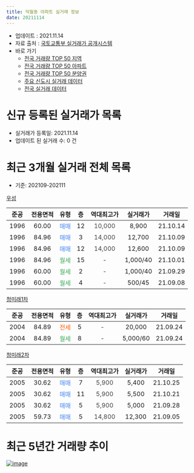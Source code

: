 ```yaml
---
title: 덕월동 아파트 실거래 정보
date: 20211114
---
```


* 업데이트 : 2021.11.14
* 자료 출처 : [국토교통부 실거래가 공개시스템](http://rt.molit.go.kr)
* 바로 가기
    * [전국 거래량 TOP 50 지역](https://apt-info.github.io/apt-trade-info/tr)
    * [전국 거래량 TOP 50 아파트](https://apt-info.github.io/apt-trade-info/ta)
    * [전국 거래량 TOP 50 분양권](https://apt-info.github.io/apt-trade-info/tb)
    * [주요 신도시 실거래 데이터](https://apt-info.github.io/apt-trade-info/newtown)
    * [전국 실거래 데이터](https://apt-info.github.io/apt-trade-info/all)



<script async src="https://pagead2.googlesyndication.com/pagead/js/adsbygoogle.js"></script>
<!-- 기본광고 -->
<ins class="adsbygoogle"
     style="display:block"
     data-ad-client="ca-pub-1142216861245946"
     data-ad-slot="4805727019"
     data-ad-format="auto"
     data-full-width-responsive="true"></ins>
<script>
     (adsbygoogle = window.adsbygoogle || []).push({});
</script>


# 신규 등록된 실거래가 목록

* 실거래가 등록일: 2021.11.14
* 업데이트 된 실거래 수: 0 건




<script async src="https://pagead2.googlesyndication.com/pagead/js/adsbygoogle.js"></script>
<!-- 기본광고 -->
<ins class="adsbygoogle"
     style="display:block"
     data-ad-client="ca-pub-1142216861245946"
     data-ad-slot="4805727019"
     data-ad-format="auto"
     data-full-width-responsive="true"></ins>
<script>
     (adsbygoogle = window.adsbygoogle || []).push({});
</script>


# 최근 3개월 실거래 전체 목록
* 기준: 202109-202111


[우성](https://search.naver.com/search.naver?query=%EC%9A%B0%EC%84%B1)

|준공|전용면적|유형|층|역대최고가|실거래가|거래일|
|:---:|:---:|:---:|:---:|:---:|:---:|:---:|
|1996|60.00|<span style="color:#4285F3">매매</span>|12|<span style="color:#444444">10,000</span>|8,900|21.10.14|
|1996|84.96|<span style="color:#4285F3">매매</span>|3|<span style="color:#444444">14,000</span>|12,700|21.10.09|
|1996|84.96|<span style="color:#4285F3">매매</span>|12|<span style="color:#444444">14,000</span>|12,600|21.10.09|
|1996|84.96|<span style="color:#34A853">월세</span>|15|<span style="color:#444444">-</span>|1,000/40|21.10.01|
|1996|60.00|<span style="color:#34A853">월세</span>|2|<span style="color:#444444">-</span>|1,000/40|21.09.29|
|1996|60.00|<span style="color:#34A853">월세</span>|4|<span style="color:#444444">-</span>|500/45|21.09.08|

[청미래1차](https://search.naver.com/search.naver?query=%EC%B2%AD%EB%AF%B8%EB%9E%981%EC%B0%A8)

|준공|전용면적|유형|층|역대최고가|실거래가|거래일|
|:---:|:---:|:---:|:---:|:---:|:---:|:---:|
|2004|84.89|<span style="color:#FF5A00">전세</span>|5|<span style="color:#444444">-</span>|20,000|21.09.24|
|2004|84.89|<span style="color:#34A853">월세</span>|8|<span style="color:#444444">-</span>|5,000/60|21.09.24|

[청미래2차](https://search.naver.com/search.naver?query=%EC%B2%AD%EB%AF%B8%EB%9E%982%EC%B0%A8)

|준공|전용면적|유형|층|역대최고가|실거래가|거래일|
|:---:|:---:|:---:|:---:|:---:|:---:|:---:|
|2005|30.62|<span style="color:#4285F3">매매</span>|7|<span style="color:#444444">5,900</span>|5,400|21.10.25|
|2005|30.62|<span style="color:#4285F3">매매</span>|11|<span style="color:#444444">5,900</span>|5,500|21.10.21|
|2005|30.62|<span style="color:#4285F3">매매</span>|5|<span style="color:#444444">5,900</span>|5,000|21.09.28|
|2005|59.73|<span style="color:#4285F3">매매</span>|5|<span style="color:#444444">14,800</span>|12,300|21.09.05|



<script async src="https://pagead2.googlesyndication.com/pagead/js/adsbygoogle.js"></script>
<!-- 기본광고 -->
<ins class="adsbygoogle"
     style="display:block"
     data-ad-client="ca-pub-1142216861245946"
     data-ad-slot="4805727019"
     data-ad-format="auto"
     data-full-width-responsive="true"></ins>
<script>
     (adsbygoogle = window.adsbygoogle || []).push({});
</script>


# 최근 5년간 거래량 추이


<div style="width:100%;">
    <canvas id="deal_progress" height="200"></canvas>
</div>

<script>
new Chart(document.getElementById("deal_progress"), {
    type: 'line',
    data: {
        labels: ['16.01','16.02','16.03','16.04','16.05','16.06','16.07','16.08','16.09','16.10','16.11','16.12','17.01','17.02','17.03','17.04','17.05','17.06','17.07','17.08','17.09','17.10','17.11','17.12','18.01','18.02','18.03','18.04','18.05','18.06','18.07','18.08','18.09','18.10','18.11','18.12','19.01','19.02','19.03','19.04','19.05','19.06','19.07','19.08','19.09','19.10','19.11','19.12','20.01','20.02','20.03','20.04','20.05','20.06','20.07','20.08','20.09','20.10','20.11','20.12','21.01','21.02','21.03','21.04','21.05','21.06','21.07','21.08','21.09','21.10'],
        datasets: [{
            label: '매매/분양권',
            data: [7,13,10,12,6,9,13,9,7,8,8,5,12,8,8,8,7,7,8,8,10,4,4,5,10,4,14,8,9,4,7,13,6,7,1,6,10,6,9,4,5,3,6,6,6,7,6,4,6,9,6,4,9,9,8,6,7,6,9,11,4,5,5,10,5,7,7,5,2,5],
            borderColor: "rgba(66, 133, 243, 1)",
            backgroundColor: "rgba(66, 133, 243, 0.05)",
            borderWidth: 1,
            pointRadius: 0,
            fill: false,
            lineTension: 0
        },{
            label: '전/월세',
            data: [4,5,1,1,4,0,2,3,2,6,1,1,0,2,3,0,3,0,3,1,0,1,1,3,1,2,0,4,2,3,2,3,2,2,3,2,2,0,0,2,3,4,2,2,0,0,1,0,2,4,1,1,0,0,2,0,1,2,2,0,1,5,1,0,5,1,3,1,4,1],
            borderColor: "rgba(255, 90, 0, 1)",
            backgroundColor: "rgba(255, 90, 0, 0.05)",
            borderWidth: 1,
            pointRadius: 0,
            fill: false,
            lineTension: 0
        },{
            label: '합계',
            data: [11,18,11,13,10,9,15,12,9,14,9,6,12,10,11,8,10,7,11,9,10,5,5,8,11,6,14,12,11,7,9,16,8,9,4,8,12,6,9,6,8,7,8,8,6,7,7,4,8,13,7,5,9,9,10,6,8,8,11,11,5,10,6,10,10,8,10,6,6,6],
            borderColor: "rgba(0, 0, 0, 1)",
            backgroundColor: "rgba(0, 0, 0, 0.03)",
            borderWidth: 0.1,
            pointRadius: 0,
            fill: true,
            lineTension: 0
        }
        ]
    },
    options: {
        responsive: true,
        title: {
            display: false
        },
        tooltips: {
            mode: 'index',
            intersect: false
        },
        hover: {
            mode: 'nearest',
            intersect: true
        },
        scales: {
            xAxes: [{
                display: true,
                scaleLabel: {
                    display: true,
                    labelString: '년/월'
                }
            }],
            yAxes: [{
                display: true,
                ticks: {
                    suggestedMin: 0,
                },
                scaleLabel: {
                    display: true,
                    labelString: '실거래 수'
                }
            }]
        }
    }
});

</script>


[![image](https://apt-info.github.io/images/2020-01-03-apt-trade-info/1024x500.png)](https://play.google.com/store/apps/details?id=com.aptinfo.apttradeinfo)

